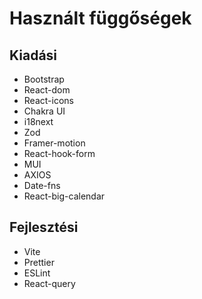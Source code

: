 # Használt függőségek

## Kiadási
- Bootstrap
- React-dom
- React-icons
- Chakra UI
- i18next
- Zod
- Framer-motion
- React-hook-form
- MUI
- AXIOS
- Date-fns
- React-big-calendar

## Fejlesztési
- Vite
- Prettier
- ESLint
- React-query
